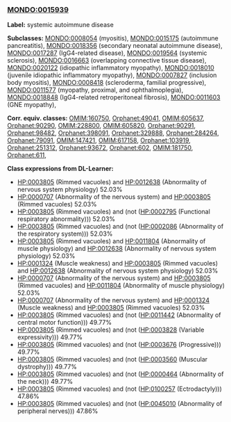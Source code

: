 
### [MONDO:0015939](http://purl.obolibrary.org/obo/MONDO_0015939)
**Label:** systemic autoimmune disease

**Subclasses:** [MONDO:0008054](http://purl.obolibrary.org/obo/MONDO_0008054) (myositis), [MONDO:0015175](http://purl.obolibrary.org/obo/MONDO_0015175) (autoimmune pancreatitis), [MONDO:0018356](http://purl.obolibrary.org/obo/MONDO_0018356) (secondary neonatal autoimmune disease), [MONDO:0017287](http://purl.obolibrary.org/obo/MONDO_0017287) (IgG4-related disease), [MONDO:0019564](http://purl.obolibrary.org/obo/MONDO_0019564) (systemic sclerosis), [MONDO:0016663](http://purl.obolibrary.org/obo/MONDO_0016663) (overlapping connective tissue disease), [MONDO:0020122](http://purl.obolibrary.org/obo/MONDO_0020122) (idiopathic inflammatory myopathy), [MONDO:0018010](http://purl.obolibrary.org/obo/MONDO_0018010) (juvenile idiopathic inflammatory myopathy), [MONDO:0007827](http://purl.obolibrary.org/obo/MONDO_0007827) (inclusion body myositis), [MONDO:0008418](http://purl.obolibrary.org/obo/MONDO_0008418) (scleroderma, familial progressive), [MONDO:0011577](http://purl.obolibrary.org/obo/MONDO_0011577) (myopathy, proximal, and ophthalmoplegia), [MONDO:0018848](http://purl.obolibrary.org/obo/MONDO_0018848) (IgG4-related retroperitoneal fibrosis), [MONDO:0011603](http://purl.obolibrary.org/obo/MONDO_0011603) (GNE myopathy), 

**Corr. equiv. classes:** [OMIM:160750](http://purl.obolibrary.org/obo/OMIM_160750), [Orphanet:49041](http://www.orpha.net/ORDO/Orphanet_49041), [OMIM:605637](http://purl.obolibrary.org/obo/OMIM_605637), [Orphanet:90290](http://www.orpha.net/ORDO/Orphanet_90290), [OMIM:228800](http://purl.obolibrary.org/obo/OMIM_228800), [OMIM:605820](http://purl.obolibrary.org/obo/OMIM_605820), [Orphanet:90291](http://www.orpha.net/ORDO/Orphanet_90291), [Orphanet:98482](http://www.orpha.net/ORDO/Orphanet_98482), [Orphanet:398091](http://www.orpha.net/ORDO/Orphanet_398091), [Orphanet:329888](http://www.orpha.net/ORDO/Orphanet_329888), [Orphanet:284264](http://www.orpha.net/ORDO/Orphanet_284264), [Orphanet:79091](http://www.orpha.net/ORDO/Orphanet_79091), [OMIM:147421](http://purl.obolibrary.org/obo/OMIM_147421), [OMIM:617158](http://purl.obolibrary.org/obo/OMIM_617158), [Orphanet:103919](http://www.orpha.net/ORDO/Orphanet_103919), [Orphanet:251312](http://www.orpha.net/ORDO/Orphanet_251312), [Orphanet:93672](http://www.orpha.net/ORDO/Orphanet_93672), [Orphanet:602](http://www.orpha.net/ORDO/Orphanet_602), [OMIM:181750](http://purl.obolibrary.org/obo/OMIM_181750), [Orphanet:611](http://www.orpha.net/ORDO/Orphanet_611), 

**Class expressions from DL-Learner:**

- [HP:0003805](http://purl.obolibrary.org/obo/HP_0003805) (Rimmed vacuoles) and [HP:0012638](http://purl.obolibrary.org/obo/HP_0012638) (Abnormality of nervous system physiology) 52.03%
- [HP:0000707](http://purl.obolibrary.org/obo/HP_0000707) (Abnormality of the nervous system) and [HP:0003805](http://purl.obolibrary.org/obo/HP_0003805) (Rimmed vacuoles) 52.03%
- [HP:0003805](http://purl.obolibrary.org/obo/HP_0003805) (Rimmed vacuoles) and (not ([HP:0002795](http://purl.obolibrary.org/obo/HP_0002795) (Functional respiratory abnormality))) 52.03%
- [HP:0003805](http://purl.obolibrary.org/obo/HP_0003805) (Rimmed vacuoles) and (not ([HP:0002086](http://purl.obolibrary.org/obo/HP_0002086) (Abnormality of the respiratory system))) 52.03%
- [HP:0003805](http://purl.obolibrary.org/obo/HP_0003805) (Rimmed vacuoles) and [HP:0011804](http://purl.obolibrary.org/obo/HP_0011804) (Abnormality of muscle physiology) and [HP:0012638](http://purl.obolibrary.org/obo/HP_0012638) (Abnormality of nervous system physiology) 52.03%
- [HP:0001324](http://purl.obolibrary.org/obo/HP_0001324) (Muscle weakness) and [HP:0003805](http://purl.obolibrary.org/obo/HP_0003805) (Rimmed vacuoles) and [HP:0012638](http://purl.obolibrary.org/obo/HP_0012638) (Abnormality of nervous system physiology) 52.03%
- [HP:0000707](http://purl.obolibrary.org/obo/HP_0000707) (Abnormality of the nervous system) and [HP:0003805](http://purl.obolibrary.org/obo/HP_0003805) (Rimmed vacuoles) and [HP:0011804](http://purl.obolibrary.org/obo/HP_0011804) (Abnormality of muscle physiology) 52.03%
- [HP:0000707](http://purl.obolibrary.org/obo/HP_0000707) (Abnormality of the nervous system) and [HP:0001324](http://purl.obolibrary.org/obo/HP_0001324) (Muscle weakness) and [HP:0003805](http://purl.obolibrary.org/obo/HP_0003805) (Rimmed vacuoles) 52.03%
- [HP:0003805](http://purl.obolibrary.org/obo/HP_0003805) (Rimmed vacuoles) and (not ([HP:0011442](http://purl.obolibrary.org/obo/HP_0011442) (Abnormality of central motor function))) 49.77%
- [HP:0003805](http://purl.obolibrary.org/obo/HP_0003805) (Rimmed vacuoles) and (not ([HP:0003828](http://purl.obolibrary.org/obo/HP_0003828) (Variable expressivity))) 49.77%
- [HP:0003805](http://purl.obolibrary.org/obo/HP_0003805) (Rimmed vacuoles) and (not ([HP:0003676](http://purl.obolibrary.org/obo/HP_0003676) (Progressive))) 49.77%
- [HP:0003805](http://purl.obolibrary.org/obo/HP_0003805) (Rimmed vacuoles) and (not ([HP:0003560](http://purl.obolibrary.org/obo/HP_0003560) (Muscular dystrophy))) 49.77%
- [HP:0003805](http://purl.obolibrary.org/obo/HP_0003805) (Rimmed vacuoles) and (not ([HP:0000464](http://purl.obolibrary.org/obo/HP_0000464) (Abnormality of the neck))) 49.77%
- [HP:0003805](http://purl.obolibrary.org/obo/HP_0003805) (Rimmed vacuoles) and (not ([HP:0100257](http://purl.obolibrary.org/obo/HP_0100257) (Ectrodactyly))) 47.86%
- [HP:0003805](http://purl.obolibrary.org/obo/HP_0003805) (Rimmed vacuoles) and (not ([HP:0045010](http://purl.obolibrary.org/obo/HP_0045010) (Abnormality of peripheral nerves))) 47.86%



